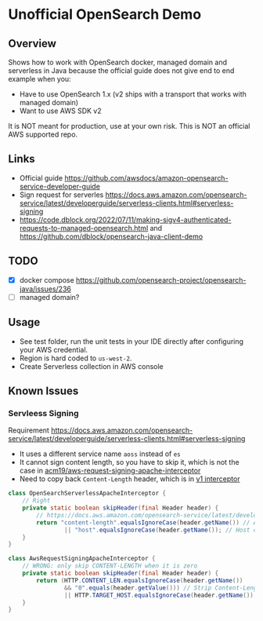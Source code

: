 # Unofficial OpenSearch Demo

## Overview

Shows how to work with OpenSearch docker, managed domain and serverless in Java
because the official guide does not give end to end example when you:

- Have to use OpenSearch 1.x (v2 ships with a transport that works with managed domain)
- Want to use AWS SDK v2

It is NOT meant for production, use at your own risk. This is NOT an official AWS supported repo.

## Links

- Official guide https://github.com/awsdocs/amazon-opensearch-service-developer-guide
- Sign request for
  serverles https://docs.aws.amazon.com/opensearch-service/latest/developerguide/serverless-clients.html#serverless-signing
- https://code.dblock.org/2022/07/11/making-sigv4-authenticated-requests-to-managed-opensearch.html
  and https://github.com/dblock/opensearch-java-client-demo

## TODO

- [x] docker compose https://github.com/opensearch-project/opensearch-java/issues/236
- [ ] managed domain?

## Usage

- See test folder, run the unit tests in your IDE directly after configuring your AWS credential.
- Region is hard coded to `us-west-2`.
- Create Serverless collection in AWS console

## Known Issues

### Servleess Signing

Requirement https://docs.aws.amazon.com/opensearch-service/latest/developerguide/serverless-clients.html#serverless-signing

- It uses a different service name `aoss` instead of `es`
- It cannot sign content length, so you have to skip it, which is not the case in
  [acm19/aws-request-signing-apache-interceptor](https://github.com/acm19/aws-request-signing-apache-interceptor/blob/031791a8f11c3ecb2d687137ba36cc805442687a/src/main/java/io/github/acm19/aws/interceptor/http/AwsRequestSigningApacheInterceptor.java#L132)
- Need to copy back `Content-Length` header, which is
  in [v1 interceptor](https://github.com/awsdocs/amazon-opensearch-service-developer-guide/blob/master/sample_code/AmazonOpenSearchJavaClient-main/src/main/java/com/amazonaws/http/AWSRequestSigningApacheInterceptor.java#L110-L116)

```java
class OpenSearchServerlessApacheInterceptor {
    // Right
    private static boolean skipHeader(final Header header) {
        // https://docs.aws.amazon.com/opensearch-service/latest/developerguide/serverless-clients.html#serverless-signing
        return "content-length".equalsIgnoreCase(header.getName()) // Always strip Content-Length
                || "host".equalsIgnoreCase(header.getName()); // Host comes from endpoint
    }
}

class AwsRequestSigningApacheInterceptor {
    // WRONG: only skip CONTENT-LENGTH when it is zero
    private static boolean skipHeader(final Header header) {
        return (HTTP.CONTENT_LEN.equalsIgnoreCase(header.getName())
                && "0".equals(header.getValue())) // Strip Content-Length: 0
                || HTTP.TARGET_HOST.equalsIgnoreCase(header.getName()); // Host comes from endpoint
    }
}
```
